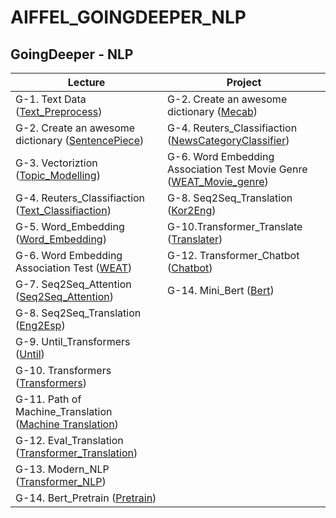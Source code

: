 # AIFFEL_GOINGDEEPER_NLP

## GoingDeeper - NLP
Lecture|Project
-------|-------
G-1. Text Data ([Text_Preprocess](https://github.com/Noah-Junseo/AIFFEL_GOINGDEEPER_NLP/blob/main/G-1/%5BG-1%5D%20Text_Preprocess.ipynb))| G-2. Create an awesome dictionary ([Mecab](https://github.com/Noah-Junseo/AIFFEL_GOINGDEEPER_NLP/blob/main/G-2/%5BG-2%5D%20SentencePiece_Mecab_NLP%20.ipynb))
G-2. Create an awesome dictionary ([SentencePiece](https://github.com/Noah-Junseo/AIFFEL_GOINGDEEPER_NLP/blob/main/G-2/%5BG-2%5D%20Sentencepiece.ipynb))| G-4. Reuters_Classifiaction ([NewsCategoryClassifier](https://github.com/Noah-Junseo/AIFFEL_GOINGDEEPER_NLP/blob/main/G-4/%5BG-4%5D%20Reuters_Classification_Project.ipynb))|| G-6 Word Embedding Association Test Movie Genre ([WEAT_Movie_genre](https://github.com/Noah-Junseo/AIFFEL_GOINGDEEPER_NLP/blob/main/G-6/%5BG-6%5D%20West_Movie_Genre.ipynb))| 
G-3. Vectoriztion ([Topic_Modelling](https://github.com/Noah-Junseo/AIFFEL_GOINGDEEPER_NLP/blob/main/G-3/%5BG-3%5D%20Topic_Modelling.ipynb))| G-6. Word Embedding Association Test Movie Genre ([WEAT_Movie_genre](https://github.com/Noah-Junseo/AIFFEL_GOINGDEEPER_NLP/blob/main/G-6/%5BG-6%5D%20West_Movie_Genre.ipynb))|
G-4. Reuters_Classifiaction ([Text_Classifiaction](https://github.com/Noah-Junseo/AIFFEL_GOINGDEEPER_NLP/blob/main/G-4/%5BG-4%5D%20Reuters_Classifiaction_Lecture.ipynb))| G-8. Seq2Seq_Translation ([Kor2Eng](https://github.com/Noah-Junseo/AIFFEL_GOINGDEEPER_NLP/blob/main/G-8/%5BG-8%5D%20Seq2seq_Translation_Kor2Eng.ipynb))| 
G-5. Word_Embedding ([Word_Embedding](https://github.com/Noah-Junseo/AIFFEL_GOINGDEEPER_NLP/blob/main/G-5/word_embedding.ipynb))| G-10.Transformer_Translate ([Translater](https://github.com/Noah-Junseo/AIFFEL_GOINGDEEPER_NLP/blob/main/G-10/%5BG-10%5D%20Transformer_Translater.ipynb))|
G-6. Word Embedding Association Test ([WEAT](https://github.com/Noah-Junseo/AIFFEL_GOINGDEEPER_NLP/blob/main/G-6/%5BG-6%5D%20Weat.ipynb))| G-12. Transformer_Chatbot ([Chatbot](https://github.com/Noah-Junseo/AIFFEL_GOINGDEEPER_NLP/blob/main/G-12/%5BG-12%5D%20Transformer_Chatbot.ipynb))|
G-7. Seq2Seq_Attention ([Seq2Seq_Attention](https://github.com/Noah-Junseo/AIFFEL_GOINGDEEPER_NLP/blob/main/G-7/%5BG-7%5D%20Seq2seq_Attention.ipynb))| G-14. Mini_Bert ([Bert](https://github.com/Noah-Junseo/AIFFEL_GOINGDEEPER_NLP/blob/main/G-14/%5BG-14%5D%20Mini_Bert.ipynb))|
G-8. Seq2Seq_Translation ([Eng2Esp](https://github.com/Noah-Junseo/AIFFEL_GOINGDEEPER_NLP/blob/main/G-8/%5BG-8%5D%20Seq2seq_Translation_Eng2Esp.ipynb))| 
G-9. Until_Transformers ([Until](https://github.com/Noah-Junseo/AIFFEL_GOINGDEEPER_NLP/blob/main/G-9/%5BG-9%5D%20Until_Transformers.ipynb))|
G-10. Transformers ([Transformers](https://github.com/Noah-Junseo/AIFFEL_GOINGDEEPER_NLP/blob/main/G-10/%5BG-10%5D%20Transformer.ipynb))|
G-11. Path of Machine_Translation ([Machine Translation](https://github.com/Noah-Junseo/AIFFEL_GOINGDEEPER_NLP/blob/main/G-11/%5BG-11%5D%20Path%20of%20Machine_Translation.ipynb))|
G-12. Eval_Translation ([Transformer_Translation](https://github.com/Noah-Junseo/AIFFEL_GOINGDEEPER_NLP/blob/main/G-12/%5BG-12%5D%20Eval_Translation.ipynb))|
G-13. Modern_NLP ([Transformer_NLP](https://github.com/Noah-Junseo/AIFFEL_GOINGDEEPER_NLP/blob/main/G-13/%5BG-13%5D%20Modern_Nlp.ipynb))|
G-14. Bert_Pretrain ([Pretrain](https://github.com/Noah-Junseo/AIFFEL_GOINGDEEPER_NLP/blob/main/G-14/%5BG-14%5D%20Bert_Pretrain.ipynb))|
